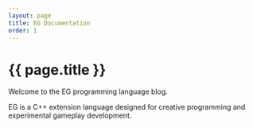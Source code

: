 ```yaml
---
layout: page
title: EG Documentation
order: 1
---
```


# {{ page.title }}

Welcome to the EG programming language blog.

EG is a C++ extension language designed for creative programming and experimental gameplay development.

